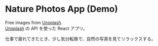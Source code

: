 # Nature Photos App (Demo)

Free images from [Unsplash](https://unsplash.com/).<br>
[Unsplash](https://unsplash.com/) の API を使った React アプリ。<br>

仕事で疲れてきたとき、少し気分転換で、自然の写真を見てリラックスする。
